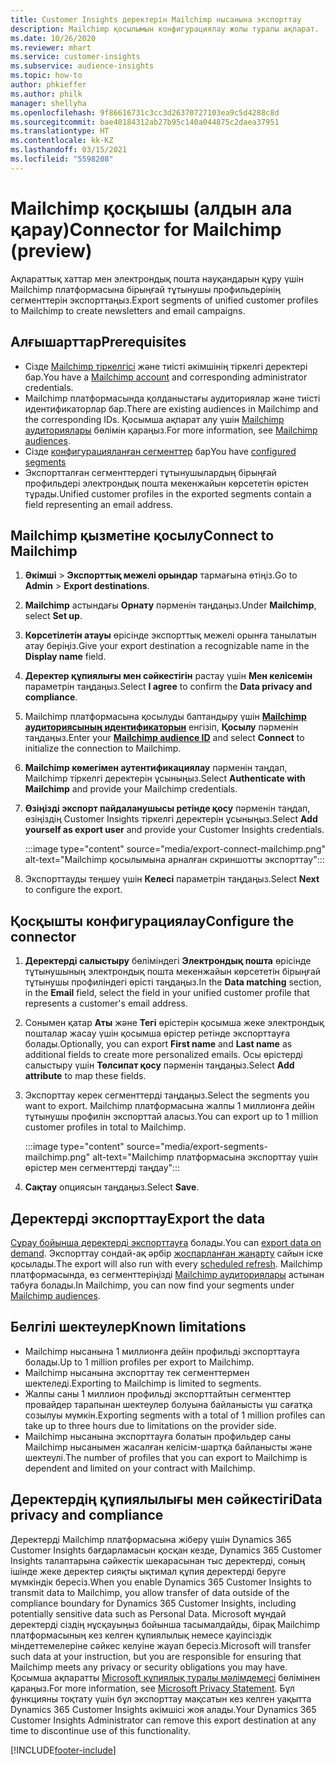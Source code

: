 ```yaml
---
title: Customer Insights деректерін Mailchimp нысанына экспорттау
description: Mailchimp қосылымын конфигурациялау жолы туралы ақпарат.
ms.date: 10/26/2020
ms.reviewer: mhart
ms.service: customer-insights
ms.subservice: audience-insights
ms.topic: how-to
author: phkieffer
ms.author: philk
manager: shellyha
ms.openlocfilehash: 9f86616731c3cc3d26370727103ea9c5d4288c8d
ms.sourcegitcommit: bae40184312ab27b95c140a044875c2daea37951
ms.translationtype: HT
ms.contentlocale: kk-KZ
ms.lasthandoff: 03/15/2021
ms.locfileid: "5598208"
---
```

# <a name="connector-for-mailchimp-preview"></a><span data-ttu-id="8b1a2-103">Mailchimp қосқышы (алдын ала қарау)</span><span class="sxs-lookup"><span data-stu-id="8b1a2-103">Connector for Mailchimp (preview)</span></span>

<span data-ttu-id="8b1a2-104">Ақпараттық хаттар мен электрондық пошта науқандарын құру үшін Mailchimp платформасына бірыңғай тұтынушы профильдерінің сегменттерін экспорттаңыз.</span><span class="sxs-lookup"><span data-stu-id="8b1a2-104">Export segments of unified customer profiles to Mailchimp to create newsletters and email campaigns.</span></span>

## <a name="prerequisites"></a><span data-ttu-id="8b1a2-105">Алғышарттар</span><span class="sxs-lookup"><span data-stu-id="8b1a2-105">Prerequisites</span></span>

-   <span data-ttu-id="8b1a2-106">Сізде [Mailchimp тіркелгісі](https://mailchimp.com/) және тиісті әкімшінің тіркелгі деректері бар.</span><span class="sxs-lookup"><span data-stu-id="8b1a2-106">You have a [Mailchimp account](https://mailchimp.com/) and corresponding administrator credentials.</span></span>
-   <span data-ttu-id="8b1a2-107">Mailchimp платформасында қолданыстағы аудиториялар және тиісті идентификаторлар бар.</span><span class="sxs-lookup"><span data-stu-id="8b1a2-107">There are existing audiences in Mailchimp and the corresponding IDs.</span></span> <span data-ttu-id="8b1a2-108">Қосымша ақпарат алу үшін [Mailchimp аудиториялары](https://mailchimp.com/help/create-audience/) бөлімін қараңыз.</span><span class="sxs-lookup"><span data-stu-id="8b1a2-108">For more information, see [Mailchimp audiences](https://mailchimp.com/help/create-audience/).</span></span>
-   <span data-ttu-id="8b1a2-109">Сізде [конфигурацияланған сегменттер](segments.md) бар</span><span class="sxs-lookup"><span data-stu-id="8b1a2-109">You have [configured segments](segments.md)</span></span>
-   <span data-ttu-id="8b1a2-110">Экспортталған сегменттердегі тұтынушылардың бірыңғай профильдері электрондық пошта мекенжайын көрсететін өрістен тұрады.</span><span class="sxs-lookup"><span data-stu-id="8b1a2-110">Unified customer profiles in the exported segments contain a field representing an email address.</span></span>

## <a name="connect-to-mailchimp"></a><span data-ttu-id="8b1a2-111">Mailchimp қызметіне қосылу</span><span class="sxs-lookup"><span data-stu-id="8b1a2-111">Connect to Mailchimp</span></span>

1. <span data-ttu-id="8b1a2-112">**Әкімші** > **Экспорттық межелі орындар** тармағына өтіңіз.</span><span class="sxs-lookup"><span data-stu-id="8b1a2-112">Go to **Admin** > **Export destinations**.</span></span>

1. <span data-ttu-id="8b1a2-113">**Mailchimp** астындағы **Орнату** пәрменін таңдаңыз.</span><span class="sxs-lookup"><span data-stu-id="8b1a2-113">Under **Mailchimp**, select **Set up**.</span></span>

1. <span data-ttu-id="8b1a2-114">**Көрсетілетін атауы** өрісінде экспорттық межелі орынға танылатын атау беріңіз.</span><span class="sxs-lookup"><span data-stu-id="8b1a2-114">Give your export destination a recognizable name in the **Display name** field.</span></span>

1. <span data-ttu-id="8b1a2-115">**Деректер құпиялығы мен сәйкестігін** растау үшін **Мен келісемін** параметрін таңдаңыз.</span><span class="sxs-lookup"><span data-stu-id="8b1a2-115">Select **I agree** to confirm the **Data privacy and compliance**.</span></span>

1. <span data-ttu-id="8b1a2-116">Mailchimp платформасына қосылуды баптандыру үшін **[Mailchimp аудиториясының идентификаторын](https://mailchimp.com/help/find-audience-id/)** енгізіп, **Қосылу** пәрменін таңдаңыз.</span><span class="sxs-lookup"><span data-stu-id="8b1a2-116">Enter your **[Mailchimp audience ID](https://mailchimp.com/help/find-audience-id/)** and select **Connect** to initialize the connection to Mailchimp.</span></span>

1. <span data-ttu-id="8b1a2-117">**Mailchimp көмегімен аутентификациялау** пәрменін таңдап, Mailchimp тіркелгі деректерін ұсыныңыз.</span><span class="sxs-lookup"><span data-stu-id="8b1a2-117">Select **Authenticate with Mailchimp** and provide your Mailchimp credentials.</span></span>

1. <span data-ttu-id="8b1a2-118">**Өзіңізді экспорт пайдаланушысы ретінде қосу** пәрменін таңдап, өзіңіздің Customer Insights тіркелгі деректерін ұсыныңыз.</span><span class="sxs-lookup"><span data-stu-id="8b1a2-118">Select **Add yourself as export user** and provide your Customer Insights credentials.</span></span>

   :::image type="content" source="media/export-connect-mailchimp.png" alt-text="Mailchimp қосылымына арналған скриншотты экспорттау":::

1. <span data-ttu-id="8b1a2-120">Экспорттауды теңшеу үшін **Келесі** параметрін таңдаңыз.</span><span class="sxs-lookup"><span data-stu-id="8b1a2-120">Select **Next** to configure the export.</span></span>

## <a name="configure-the-connector"></a><span data-ttu-id="8b1a2-121">Қосқышты конфигурациялау</span><span class="sxs-lookup"><span data-stu-id="8b1a2-121">Configure the connector</span></span>

1. <span data-ttu-id="8b1a2-122">**Деректерді салыстыру** бөліміндегі **Электрондық пошта** өрісінде тұтынушының электрондық пошта мекенжайын көрсететін бірыңғай тұтынушы профиліндегі өрісті таңдаңыз.</span><span class="sxs-lookup"><span data-stu-id="8b1a2-122">In the **Data matching** section, in the **Email** field, select the field in your unified customer profile that represents a customer's email address.</span></span> 

1. <span data-ttu-id="8b1a2-123">Сонымен қатар **Аты** және **Тегі** өрістерін қосымша жеке электрондық пошталар жасау үшін қосымша өрістер ретінде экспорттауға болады.</span><span class="sxs-lookup"><span data-stu-id="8b1a2-123">Optionally, you can export **First name** and **Last name** as additional fields to create more personalized emails.</span></span> <span data-ttu-id="8b1a2-124">Осы өрістерді салыстыру үшін **Төлсипат қосу** пәрменін таңдаңыз.</span><span class="sxs-lookup"><span data-stu-id="8b1a2-124">Select **Add attribute** to map these fields.</span></span>

1. <span data-ttu-id="8b1a2-125">Экспорттау керек сегменттерді таңдаңыз.</span><span class="sxs-lookup"><span data-stu-id="8b1a2-125">Select the segments you want to export.</span></span> <span data-ttu-id="8b1a2-126">Mailchimp платформасына жалпы 1 миллионға дейін тұтынушы профилін экспорттай аласыз.</span><span class="sxs-lookup"><span data-stu-id="8b1a2-126">You can export up to 1 million customer profiles in total to Mailchimp.</span></span>

   :::image type="content" source="media/export-segments-mailchimp.png" alt-text="Mailchimp платформасына экспорттау үшін өрістер мен сегменттерді таңдау":::

1. <span data-ttu-id="8b1a2-128">**Сақтау** опциясын таңдаңыз.</span><span class="sxs-lookup"><span data-stu-id="8b1a2-128">Select **Save**.</span></span>

## <a name="export-the-data"></a><span data-ttu-id="8b1a2-129">Деректерді экспорттау</span><span class="sxs-lookup"><span data-stu-id="8b1a2-129">Export the data</span></span>

<span data-ttu-id="8b1a2-130">[Сұрау бойынша деректерді экспорттауға](export-destinations.md) болады.</span><span class="sxs-lookup"><span data-stu-id="8b1a2-130">You can [export data on demand](export-destinations.md).</span></span> <span data-ttu-id="8b1a2-131">Экспорттау сондай-ақ әрбір [жоспарланған жаңарту](system.md#schedule-tab) сайын іске қосылады.</span><span class="sxs-lookup"><span data-stu-id="8b1a2-131">The export will also run with every [scheduled refresh](system.md#schedule-tab).</span></span> <span data-ttu-id="8b1a2-132">Mailchimp платформасында, өз сегменттеріңізді [Mailchimp аудиториялары](https://mailchimp.com/help/create-audience/) астынан табуға болады.</span><span class="sxs-lookup"><span data-stu-id="8b1a2-132">In Mailchimp, you can now find your segments under [Mailchimp audiences](https://mailchimp.com/help/create-audience/).</span></span>

## <a name="known-limitations"></a><span data-ttu-id="8b1a2-133">Белгілі шектеулер</span><span class="sxs-lookup"><span data-stu-id="8b1a2-133">Known limitations</span></span>

- <span data-ttu-id="8b1a2-134">Mailchimp нысанына 1 миллионға дейін профильді экспорттауға болады.</span><span class="sxs-lookup"><span data-stu-id="8b1a2-134">Up to 1 million profiles per export to Mailchimp.</span></span>
- <span data-ttu-id="8b1a2-135">Mailchimp нысанына экспорттау тек сегменттермен шектеледі.</span><span class="sxs-lookup"><span data-stu-id="8b1a2-135">Exporting to Mailchimp is limited to segments.</span></span>
- <span data-ttu-id="8b1a2-136">Жалпы саны 1 миллион профильді экспорттайтын сегменттер провайдер тарапынан шектеулер болуына байланысты үш сағатқа созылуы мүмкін.</span><span class="sxs-lookup"><span data-stu-id="8b1a2-136">Exporting segments with a total of 1 million profiles can take up to three hours due to limitations on the provider side.</span></span> 
- <span data-ttu-id="8b1a2-137">Mailchimp нысанына экспорттауға болатын профильдер саны Mailchimp нысанымен жасалған келісім-шартқа байланысты және шектеулі.</span><span class="sxs-lookup"><span data-stu-id="8b1a2-137">The number of profiles that you can export to Mailchimp is dependent and limited on your contract with Mailchimp.</span></span>

## <a name="data-privacy-and-compliance"></a><span data-ttu-id="8b1a2-138">Деректердің құпиялылығы мен сәйкестігі</span><span class="sxs-lookup"><span data-stu-id="8b1a2-138">Data privacy and compliance</span></span>

<span data-ttu-id="8b1a2-139">Деректерді Mailchimp платформасына жіберу үшін Dynamics 365 Customer Insights бағдарламасын қосқан кезде, Dynamics 365 Customer Insights талаптарына сәйкестік шекарасынан тыс деректерді, соның ішінде жеке деректер сияқты ықтимал құпия деректерді беруге мүмкіндік бересіз.</span><span class="sxs-lookup"><span data-stu-id="8b1a2-139">When you enable Dynamics 365 Customer Insights to transmit data to Mailchimp, you allow transfer of data outside of the compliance boundary for Dynamics 365 Customer Insights, including potentially sensitive data such as Personal Data.</span></span> <span data-ttu-id="8b1a2-140">Microsoft мұндай деректерді сіздің нұсқауыңыз бойынша тасымалдайды, бірақ Mailchimp платформасының кез келген құпиялылық немесе қауіпсіздік міндеттемелеріне сәйкес келуіне жауап бересіз.</span><span class="sxs-lookup"><span data-stu-id="8b1a2-140">Microsoft will transfer such data at your instruction, but you are responsible for ensuring that Mailchimp meets any privacy or security obligations you may have.</span></span> <span data-ttu-id="8b1a2-141">Қосымша ақпаратты [Microsoft құпиялық туралы мәлімдемесі](https://go.microsoft.com/fwlink/?linkid=396732) бөлімінен қараңыз.</span><span class="sxs-lookup"><span data-stu-id="8b1a2-141">For more information, see [Microsoft Privacy Statement](https://go.microsoft.com/fwlink/?linkid=396732).</span></span>
<span data-ttu-id="8b1a2-142">Бұл функцияны тоқтату үшін бұл экспорттау мақсатын кез келген уақытта Dynamics 365 Customer Insights әкімшісі жоя алады.</span><span class="sxs-lookup"><span data-stu-id="8b1a2-142">Your Dynamics 365 Customer Insights Administrator can remove this export destination at any time to discontinue use of this functionality.</span></span>


[!INCLUDE[footer-include](../includes/footer-banner.md)]